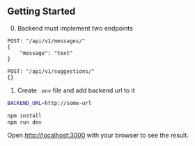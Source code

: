 ## Getting Started
0. Backend must implement two endpoints
```
POST: "/api/v1/messages/"
{
    "message": "text"
}

POST: "/api/v1/suggestions/"
{}
```
1. Create `.env` file and add backend url to it
```bash
BACKEND_URL=http://some-url
```


```bash
npm install
npm run dev
```

Open [http://localhost:3000](http://localhost:3000) with your browser to see the result.

